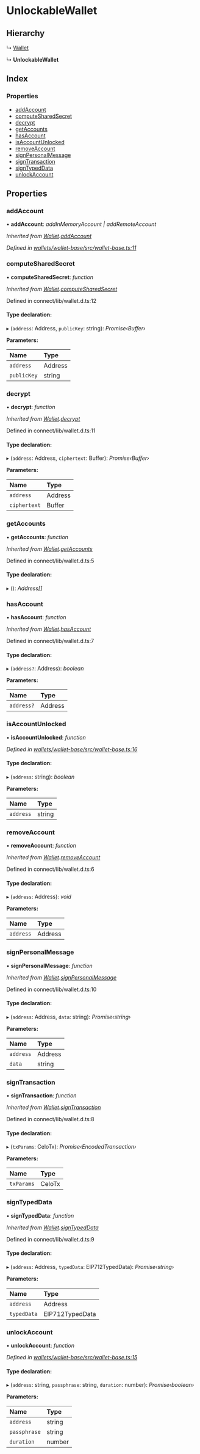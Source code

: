 # UnlockableWallet

## Hierarchy

↳ [Wallet]()

↳ **UnlockableWallet**

## Index

### Properties

* [addAccount]()
* [computeSharedSecret]()
* [decrypt]()
* [getAccounts]()
* [hasAccount]()
* [isAccountUnlocked]()
* [removeAccount]()
* [signPersonalMessage]()
* [signTransaction]()
* [signTypedData]()
* [unlockAccount]()

## Properties

### addAccount

• **addAccount**: _addInMemoryAccount \| addRemoteAccount_

_Inherited from_ [_Wallet_]()_._[_addAccount_]()

_Defined in_ [_wallets/wallet-base/src/wallet-base.ts:11_](https://github.com/celo-org/celo-monorepo/blob/master/packages/sdk/wallets/wallet-base/src/wallet-base.ts#L11)

### computeSharedSecret

• **computeSharedSecret**: _function_

_Inherited from_ [_Wallet_]()_._[_computeSharedSecret_]()

Defined in connect/lib/wallet.d.ts:12

#### Type declaration:

▸ \(`address`: Address, `publicKey`: string\): _Promise‹Buffer›_

**Parameters:**

| Name | Type |
| :--- | :--- |
| `address` | Address |
| `publicKey` | string |

### decrypt

• **decrypt**: _function_

_Inherited from_ [_Wallet_]()_._[_decrypt_]()

Defined in connect/lib/wallet.d.ts:11

#### Type declaration:

▸ \(`address`: Address, `ciphertext`: Buffer\): _Promise‹Buffer›_

**Parameters:**

| Name | Type |
| :--- | :--- |
| `address` | Address |
| `ciphertext` | Buffer |

### getAccounts

• **getAccounts**: _function_

_Inherited from_ [_Wallet_]()_._[_getAccounts_]()

Defined in connect/lib/wallet.d.ts:5

#### Type declaration:

▸ \(\): _Address\[\]_

### hasAccount

• **hasAccount**: _function_

_Inherited from_ [_Wallet_]()_._[_hasAccount_]()

Defined in connect/lib/wallet.d.ts:7

#### Type declaration:

▸ \(`address?`: Address\): _boolean_

**Parameters:**

| Name | Type |
| :--- | :--- |
| `address?` | Address |

### isAccountUnlocked

• **isAccountUnlocked**: _function_

_Defined in_ [_wallets/wallet-base/src/wallet-base.ts:16_](https://github.com/celo-org/celo-monorepo/blob/master/packages/sdk/wallets/wallet-base/src/wallet-base.ts#L16)

#### Type declaration:

▸ \(`address`: string\): _boolean_

**Parameters:**

| Name | Type |
| :--- | :--- |
| `address` | string |

### removeAccount

• **removeAccount**: _function_

_Inherited from_ [_Wallet_]()_._[_removeAccount_]()

Defined in connect/lib/wallet.d.ts:6

#### Type declaration:

▸ \(`address`: Address\): _void_

**Parameters:**

| Name | Type |
| :--- | :--- |
| `address` | Address |

### signPersonalMessage

• **signPersonalMessage**: _function_

_Inherited from_ [_Wallet_]()_._[_signPersonalMessage_]()

Defined in connect/lib/wallet.d.ts:10

#### Type declaration:

▸ \(`address`: Address, `data`: string\): _Promise‹string›_

**Parameters:**

| Name | Type |
| :--- | :--- |
| `address` | Address |
| `data` | string |

### signTransaction

• **signTransaction**: _function_

_Inherited from_ [_Wallet_]()_._[_signTransaction_]()

Defined in connect/lib/wallet.d.ts:8

#### Type declaration:

▸ \(`txParams`: CeloTx\): _Promise‹EncodedTransaction›_

**Parameters:**

| Name | Type |
| :--- | :--- |
| `txParams` | CeloTx |

### signTypedData

• **signTypedData**: _function_

_Inherited from_ [_Wallet_]()_._[_signTypedData_]()

Defined in connect/lib/wallet.d.ts:9

#### Type declaration:

▸ \(`address`: Address, `typedData`: EIP712TypedData\): _Promise‹string›_

**Parameters:**

| Name | Type |
| :--- | :--- |
| `address` | Address |
| `typedData` | EIP712TypedData |

### unlockAccount

• **unlockAccount**: _function_

_Defined in_ [_wallets/wallet-base/src/wallet-base.ts:15_](https://github.com/celo-org/celo-monorepo/blob/master/packages/sdk/wallets/wallet-base/src/wallet-base.ts#L15)

#### Type declaration:

▸ \(`address`: string, `passphrase`: string, `duration`: number\): _Promise‹boolean›_

**Parameters:**

| Name | Type |
| :--- | :--- |
| `address` | string |
| `passphrase` | string |
| `duration` | number |


